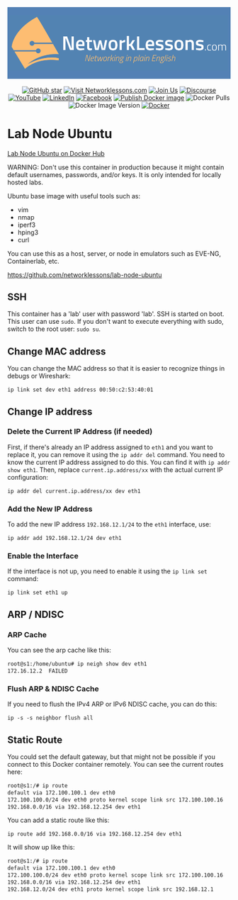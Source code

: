 <p align="center">
  <a href="https://networklessons.com">
    <img src="https://github.com/networklessons/labs/blob/main/github-banner-nwl.png" alt="Networking in plain English." />
  </a>
</p>
<div align="center">
  <!-- GitHub Stars Badge -->
  <a href="https://github.com/networklessons/labs/stargazers"><img src="https://img.shields.io/github/stars/networklessons/labs?color=4BB797&logo=github" alt="GitHub star" /></a>
  <!-- Website Badge -->
  <a href="https://networklessons.com"><img src="https://img.shields.io/badge/Website-networklessons.com-5381B5" alt="Visit Networklessons.com" /></a>
  <!-- Join Now Badge -->
  <a href="https://networklessons.com/sign-up"><img src="https://img.shields.io/badge/Community-Join%20Now-FFC369?logo=community" alt="Join Us" /></a>
  <!-- Discourse Badge -->
  <a href="https://forum.networklessons.com/"><img src="https://img.shields.io/badge/discourse-browse_forum-red.svg?color=FFC369&logo=discourse" alt="Discourse" /></a>
  <!-- YouTube Badge -->
  <a href="https://www.youtube.com/c/networklessons/"><img src="https://img.shields.io/badge/youtube-watch_videos-red.svg?color=4BB797&logo=youtube" alt="YouTube" /></a>
  <!-- LinkedIn Badge -->
  <a href="https://www.linkedin.com/company/networklessons"><img src="https://img.shields.io/badge/linkedin-connect-blue.svg?color=4BB797&logo=linkedin" alt="LinkedIn" /></a>
  <!-- Facebook Badge -->
  <a href="https://facebook.com/networklessons"><img src="https://img.shields.io/badge/facebook-like-blue.svg?color=4BB797&logo=facebook" alt="Facebook" /></a>
  <!-- Publish Docker Image Badge -->
  <a href="https://github.com/networklessons/lab-node-ubuntu/actions/workflows/build-push.yml"><img src="https://github.com/networklessons/lab-node-ubuntu/actions/workflows/build-push.yml/badge.svg" alt="Publish Docker image" /></a>
  <!-- Docker Pulls Badge -->
  <img src="https://img.shields.io/docker/pulls/networklessons/lab-node-ubuntu" alt="Docker Pulls" />
  <!-- Docker Image Version Badge -->
  <img src="https://img.shields.io/docker/v/networklessons/lab-node-ubuntu" alt="Docker Image Version" />
  <!-- Docker Build Badge -->
  <a href="https://hub.docker.com/r/networklessons/lab-node-ubuntu/tags"><img src="https://img.shields.io/docker/cloud/build/eaudeweb/scratch?label=Docker&style=flat" alt="Docker" /></a>
</div>

# Lab Node Ubuntu



[Lab Node Ubuntu on Docker Hub](https://hub.docker.com/r/networklessons/lab-node-ubuntu) 

WARNING: Don't use this container in production because it might contain default usernames, passwords, and/or keys. It is only intended for locally hosted labs.

Ubuntu base image with useful tools such as:

- vim
- nmap
- iperf3
- hping3
- curl

You can use this as a host, server, or node in emulators such as EVE-NG, Containerlab, etc.

https://github.com/networklessons/lab-node-ubuntu

## SSH

This container has a 'lab' user with password 'lab'. SSH is started on boot. This user can use `sudo`. If you don't want to execute everything with sudo, switch to the root user: `sudo su`.

## Change MAC address

You can change the MAC address so that it is easier to recognize things in debugs or Wireshark:

```
ip link set dev eth1 address 00:50:c2:53:40:01
```

## Change IP address

### Delete the Current IP Address (if needed)

First, if there's already an IP address assigned to `eth1` and you want to replace it, you can remove it using the `ip addr del` command. You need to know the current IP address assigned to do this. You can find it with `ip addr show eth1`. Then, replace `current.ip.address/xx` with the actual current IP configuration:
```
ip addr del current.ip.address/xx dev eth1
```

### Add the New IP Address

To add the new IP address `192.168.12.1/24` to the `eth1` interface, use:

```
ip addr add 192.168.12.1/24 dev eth1
```

### Enable the Interface

If the interface is not up, you need to enable it using the `ip link set` command:

```
ip link set eth1 up
```
## ARP / NDISC

### ARP Cache

You can see the arp cache like this:

```
root@s1:/home/ubuntu# ip neigh show dev eth1
172.16.12.2  FAILED
```

### Flush ARP & NDISC Cache

If you need to flush the IPv4 ARP or IPv6 NDISC cache, you can do this:

```
ip -s -s neighbor flush all
```

## Static Route

You could set the default gateway, but that might not be possible if you connect to this Docker container remotely. You can see the current routes here:

```
root@s1:/# ip route
default via 172.100.100.1 dev eth0 
172.100.100.0/24 dev eth0 proto kernel scope link src 172.100.100.16 
192.168.0.0/16 via 192.168.12.254 dev eth1
```

You can add a static route like this:

```
ip route add 192.168.0.0/16 via 192.168.12.254 dev eth1
```

It will show up like this:

```
root@s1:/# ip route
default via 172.100.100.1 dev eth0 
172.100.100.0/24 dev eth0 proto kernel scope link src 172.100.100.16 
192.168.0.0/16 via 192.168.12.254 dev eth1 
192.168.12.0/24 dev eth1 proto kernel scope link src 192.168.12.1
```
